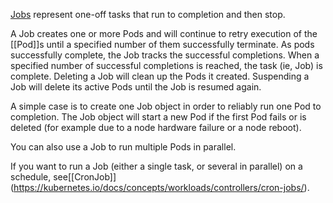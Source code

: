 [Jobs](https://kubernetes.io/docs/concepts/workloads/controllers/job/) represent one-off tasks that run to completion and then stop.

A Job creates one or more Pods and will continue to retry execution of the [[Pod]]s until a specified number of them successfully terminate. As pods successfully complete, the Job tracks the successful completions. When a specified number of successful completions is reached, the task (ie, Job) is complete. Deleting a Job will clean up the Pods it created. Suspending a Job will delete its active Pods until the Job is resumed again.

A simple case is to create one Job object in order to reliably run one Pod to completion. The Job object will start a new Pod if the first Pod fails or is deleted (for example due to a node hardware failure or a node reboot).

You can also use a Job to run multiple Pods in parallel.

If you want to run a Job (either a single task, or several in parallel) on a schedule, see[[CronJob]] (https://kubernetes.io/docs/concepts/workloads/controllers/cron-jobs/).